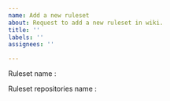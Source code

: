 ```yaml
---
name: Add a new ruleset
about: Request to add a new ruleset in wiki.
title: ''
labels: ''
assignees: ''

---
```


Ruleset name :

Ruleset repositories name :
